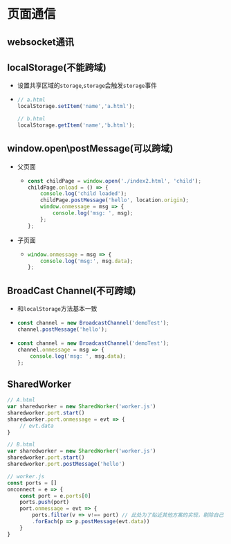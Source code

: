 # 页面通信

## websocket通讯

## localStorage(不能跨域)

- 设置共享区域的`storage`,`storage`会触发`storage`事件

- ```js
  // a.html
  localStorage.setItem('name','a.html');
  
  // b.html
  localStorage.getItem('name','b.html');
  ```

## window.open\postMessage(可以跨域)

- 父页面

  - ```js
    const childPage = window.open('./index2.html', 'child');
    childPage.onload = () => {
        console.log('child loaded');
        childPage.postMessage('hello', location.origin);
        window.onmessage = msg => {
            console.log('msg: ', msg);
        };
    };
    ```

- 子页面

  - ```js
    window.onmessage = msg => {
        console.log('msg:', msg.data);
    };
    ```

## BroadCast Channel(不可跨域)

- 和`localStorage`方法基本一致

- ```js
  const channel = new BroadcastChannel('demoTest');
  channel.postMessage('hello');
  ```

- ```js
  const channel = new BroadcastChannel('demoTest');
  channel.onmessage = msg => {
      console.log('msg: ', msg.data);
  };
  ```

## SharedWorker

```js
// A.html
var sharedworker = new SharedWorker('worker.js')
sharedworker.port.start()
sharedworker.port.onmessage = evt => {
	// evt.data
}

// B.html
var sharedworker = new SharedWorker('worker.js')
sharedworker.port.start()
sharedworker.port.postMessage('hello')

// worker.js
const ports = []
onconnect = e => {
	const port = e.ports[0]
	ports.push(port)
	port.onmessage = evt => {
		ports.filter(v => v!== port) // 此处为了贴近其他方案的实现，剔除自己
		.forEach(p => p.postMessage(evt.data))
	}
}


```
